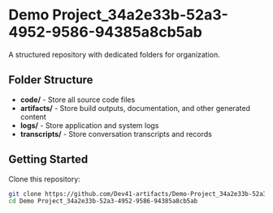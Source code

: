 # Demo Project_34a2e33b-52a3-4952-9586-94385a8cb5ab
A structured repository with dedicated folders for organization.

## Folder Structure

- **code/** - Store all source code files
- **artifacts/** - Store build outputs, documentation, and other generated content
- **logs/** - Store application and system logs
- **transcripts/** - Store conversation transcripts and records

## Getting Started

Clone this repository:
```bash
git clone https://github.com/Dev41-artifacts/Demo-Project_34a2e33b-52a3-4952-9586-94385a8cb5ab
cd Demo Project_34a2e33b-52a3-4952-9586-94385a8cb5ab
```
